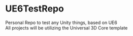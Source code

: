 # UE6TestRepo
Personal Repo to test any Unity things, based on UE6<br>
All projects will be utilizing the Universal 3D Core template
